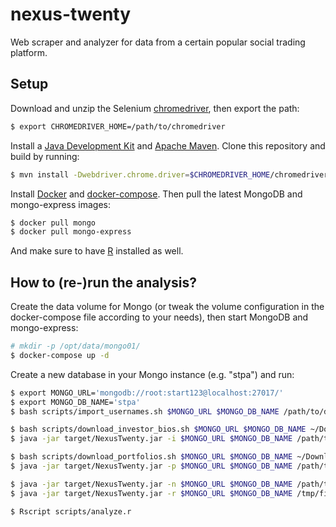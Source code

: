 # nexus-twenty
Web scraper and analyzer for data from a certain popular social trading platform.

## Setup
Download and unzip the Selenium [chromedriver](https://chromedriver.chromium.org/home),
then export the path:
```bash
$ export CHROMEDRIVER_HOME=/path/to/chromedriver
```

Install a [Java Development Kit](https://jdk.java.net) and [Apache Maven](https://maven.apache.org/).
Clone this repository and build by running:
```bash
$ mvn install -Dwebdriver.chrome.driver=$CHROMEDRIVER_HOME/chromedriver
```

Install [Docker](https://docs.docker.com/get-docker/)
and [docker-compose](https://docs.docker.com/compose/). Then pull the latest MongoDB
and mongo-express images:
```bash
$ docker pull mongo
$ docker pull mongo-express
```

And make sure to have [R](https://www.r-project.org/) installed as well.


## How to (re-)run the analysis?
Create the data volume for Mongo (or tweak the volume configuration in the docker-compose
file according to your needs), then start MongoDB and mongo-express:
```bash
# mkdir -p /opt/data/mongo01/
$ docker-compose up -d
```

Create a new database in your Mongo instance (e.g. "stpa") and run:
```bash
$ export MONGO_URL='mongodb://root:start123@localhost:27017/'
$ export MONGO_DB_NAME='stpa'
$ bash scripts/import_usernames.sh $MONGO_URL $MONGO_DB_NAME /path/to/dataset/raw/users/

$ bash scripts/download_investor_bios.sh $MONGO_URL $MONGO_DB_NAME ~/Downloads/investor_bios/ /path/to/dataset/raw/investor_bios
$ java -jar target/NexusTwenty.jar -i $MONGO_URL $MONGO_DB_NAME /path/to/dataset/raw/investor_bios

$ bash scripts/download_portfolios.sh $MONGO_URL $MONGO_DB_NAME ~/Downloads/portfolios/ /path/to/dataset/raw/portfolios
$ java -jar target/NexusTwenty.jar -p $MONGO_URL $MONGO_DB_NAME /path/to/dataset/raw/portfolios

$ java -jar target/NexusTwenty.jar -n $MONGO_URL $MONGO_DB_NAME /path/to/dataset/processed/annotated_assets.csv
$ java -jar target/NexusTwenty.jar -r $MONGO_URL $MONGO_DB_NAME /tmp/final_data.csv

$ Rscript scripts/analyze.r
```
